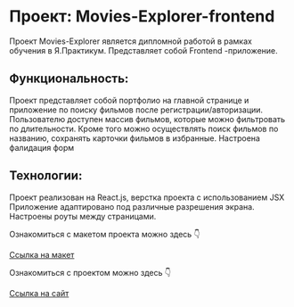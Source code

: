 # Проект: Movies-Explorer-frontend

Проект Movies-Explorer является дипломной работой в рамках обучения в Я.Практикум. Представляет собой  Frontend -приложение. 

## Функциональность: 
Проект представляет собой портфолио на главной странице и приложение по поиску фильмов после регистрации/авторизации. Пользователю доступен массив фильмов, которые можно фильтровать по длительности. Кроме того можно осуществлять поиск фильмов по названию, сохранять карточки фильмов в избранные. Настроена фалидация форм

## Технологии:
Проект реализован на React.js, верстка проекта c использованием JSX
Приложение адаптировано под различные разрешения экрана. Настроены роуты между страницами.

Ознакомиться с макетом проекта можно здесь 👇  

[Ссылка на макет ](https://disk.yandex.ru/d/LYaeO_7dk3XiZA)

Ознакомиться с проектом можно здесь 👇

[Ссылка на сайт ](https://movies-explorer-frontend-henna.vercel.app/)

